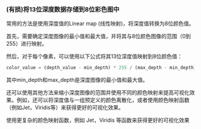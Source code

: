 ### (有损)将13位深度数据存储到8位彩色图中

常用的方法是使用深度值的Linear map (线性映射)，将深度值转换为8位颜色值。

首先，需要确定深度图像的最小值和最大值，并将其与8位颜色图像的范围（0到255）进行映射。

然后，对于每个像素，可以使用以下公式将其13位深度值映射到8位颜色值：

```javascript
color_value = (depth_value - min_depth) * 255 / (max_depth - min_depth)
```

其中min_depth和max_depth是深度图像的最小值和最大值。

还可以使用其他方法来缩小深度图像的范围并使用不同的颜色映射来提高可视化效果。例如，还可以将深度值与一组预定义的颜色离散化，或者使用颜色映射函数（例如Jet，Viridis等）来获得更好的可视化效果。

使用更复杂的颜色映射函数，例如 Jet，Viridis 等函数来获得更好的可视化效果

